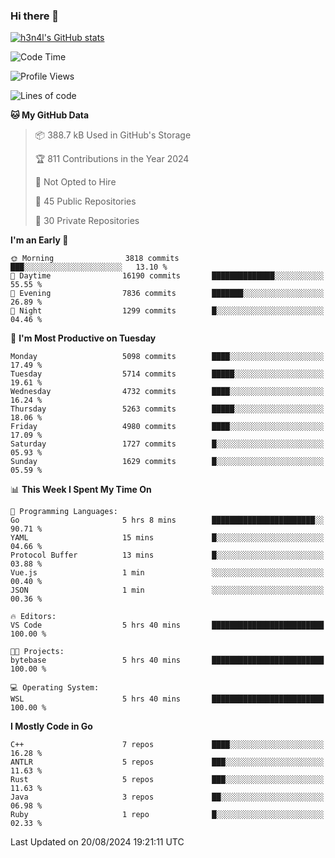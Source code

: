 ### Hi there 👋

[![h3n4l's GitHub stats](https://github-readme-stats.vercel.app/api?username=h3n4l&count_private=true&show_icons=true&theme=radical)](https://github.com/h3n4l/github-readme-stats)

<!--START_SECTION:waka-->
![Code Time](http://img.shields.io/badge/Code%20Time-1%2C907%20hrs%2052%20mins-blue)

![Profile Views](http://img.shields.io/badge/Profile%20Views-1-blue)

![Lines of code](https://img.shields.io/badge/From%20Hello%20World%20I%27ve%20Written-11.2%20million%20lines%20of%20code-blue)

**🐱 My GitHub Data** 

> 📦 388.7 kB Used in GitHub's Storage 
 > 
> 🏆 811 Contributions in the Year 2024
 > 
> 🚫 Not Opted to Hire
 > 
> 📜 45 Public Repositories 
 > 
> 🔑 30 Private Repositories 
 > 
**I'm an Early 🐤** 

```text
🌞 Morning                3818 commits        ███░░░░░░░░░░░░░░░░░░░░░░   13.10 % 
🌆 Daytime                16190 commits       ██████████████░░░░░░░░░░░   55.55 % 
🌃 Evening                7836 commits        ███████░░░░░░░░░░░░░░░░░░   26.89 % 
🌙 Night                  1299 commits        █░░░░░░░░░░░░░░░░░░░░░░░░   04.46 % 
```
📅 **I'm Most Productive on Tuesday** 

```text
Monday                   5098 commits        ████░░░░░░░░░░░░░░░░░░░░░   17.49 % 
Tuesday                  5714 commits        █████░░░░░░░░░░░░░░░░░░░░   19.61 % 
Wednesday                4732 commits        ████░░░░░░░░░░░░░░░░░░░░░   16.24 % 
Thursday                 5263 commits        █████░░░░░░░░░░░░░░░░░░░░   18.06 % 
Friday                   4980 commits        ████░░░░░░░░░░░░░░░░░░░░░   17.09 % 
Saturday                 1727 commits        █░░░░░░░░░░░░░░░░░░░░░░░░   05.93 % 
Sunday                   1629 commits        █░░░░░░░░░░░░░░░░░░░░░░░░   05.59 % 
```


📊 **This Week I Spent My Time On** 

```text
💬 Programming Languages: 
Go                       5 hrs 8 mins        ███████████████████████░░   90.71 % 
YAML                     15 mins             █░░░░░░░░░░░░░░░░░░░░░░░░   04.66 % 
Protocol Buffer          13 mins             █░░░░░░░░░░░░░░░░░░░░░░░░   03.88 % 
Vue.js                   1 min               ░░░░░░░░░░░░░░░░░░░░░░░░░   00.40 % 
JSON                     1 min               ░░░░░░░░░░░░░░░░░░░░░░░░░   00.36 % 

🔥 Editors: 
VS Code                  5 hrs 40 mins       █████████████████████████   100.00 % 

🐱‍💻 Projects: 
bytebase                 5 hrs 40 mins       █████████████████████████   100.00 % 

💻 Operating System: 
WSL                      5 hrs 40 mins       █████████████████████████   100.00 % 
```

**I Mostly Code in Go** 

```text
C++                      7 repos             ████░░░░░░░░░░░░░░░░░░░░░   16.28 % 
ANTLR                    5 repos             ███░░░░░░░░░░░░░░░░░░░░░░   11.63 % 
Rust                     5 repos             ███░░░░░░░░░░░░░░░░░░░░░░   11.63 % 
Java                     3 repos             ██░░░░░░░░░░░░░░░░░░░░░░░   06.98 % 
Ruby                     1 repo              █░░░░░░░░░░░░░░░░░░░░░░░░   02.33 % 
```




 Last Updated on 20/08/2024 19:21:11 UTC
<!--END_SECTION:waka-->

